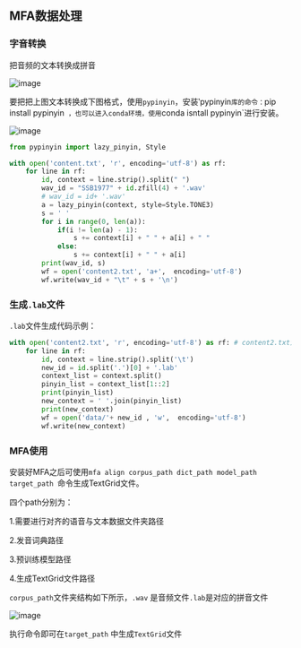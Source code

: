 ## MFA数据处理

### 字音转换

把音频的文本转换成拼音

![image](https://user-images.githubusercontent.com/62881198/185057071-f89f69ea-f223-49bc-a504-d95f55a3c124.png)

要把把上图文本转换成下图格式，使用`pypinyin`，安装‵pypinyin`库的命令：`pip install pypinyin` ，也可以进入conda环境，使用`conda isntall pypinyin`进行安装。

![image](https://user-images.githubusercontent.com/62881198/185057308-1445966f-2001-4550-8d2c-75f60a45201a.png)

```python
from pypinyin import lazy_pinyin, Style

with open('content.txt', 'r', encoding='utf-8') as rf:
    for line in rf:
        id, context = line.strip().split(" ")
        wav_id = "SSB1977" + id.zfill(4) + '.wav'
        # wav_id = id+ '.wav'
        a = lazy_pinyin(context, style=Style.TONE3)
        s = ' '
        for i in range(0, len(a)):
            if(i != len(a) - 1):
                s += context[i] + " " + a[i] + " "
            else:
                s += context[i] + " " + a[i]
        print(wav_id, s)
        wf = open('content2.txt', 'a+',  encoding='utf-8')
        wf.write(wav_id + "\t" + s + '\n')
```
### 生成`.lab`文件

`.lab`文件生成代码示例：

```python
with open('content2.txt', 'r', encoding='utf-8') as rf: # content2.txt为上面生成的
    for line in rf:
        id, context = line.strip().split('\t')
        new_id = id.split('.')[0] + '.lab'
        context_list = context.split()
        pinyin_list = context_list[1::2]
        print(pinyin_list)
        new_context = ' '.join(pinyin_list)
        print(new_context)
        wf = open('data/'+ new_id , 'w',  encoding='utf-8')
        wf.write(new_context)
```

### MFA使用

安装好MFA之后可使用`mfa align corpus_path dict_path model_path target_path `命令生成TextGrid文件。

四个path分别为：

1.需要进行对齐的语音与文本数据文件夹路径

2.发音词典路径 

3.预训练模型路径

4.生成TextGrid文件路径

`corpus_path`文件夹结构如下所示，`.wav` 是音频文件`.lab`是对应的拼音文件

![image](https://user-images.githubusercontent.com/62881198/185058861-614815e0-d54a-45da-b236-6677827b33e2.png)

执行命令即可在`target_path` 中生成`TextGrid`文件
